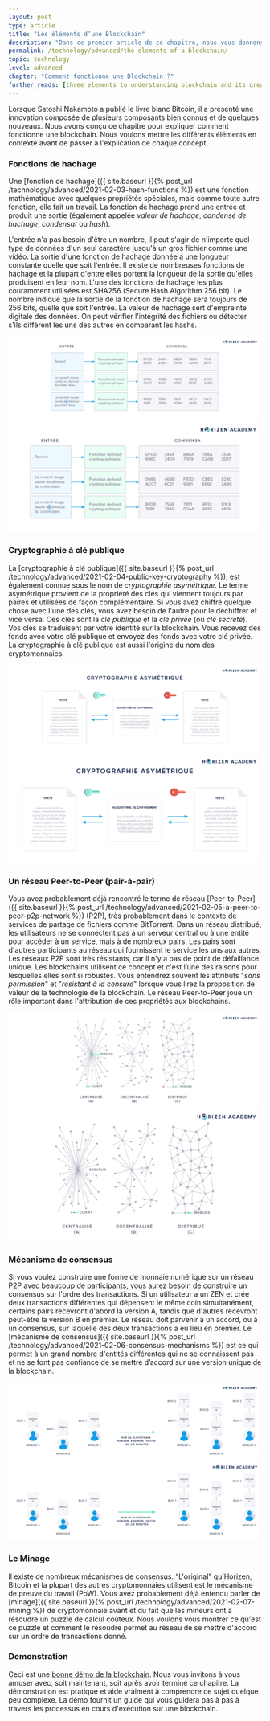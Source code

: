 ```yaml
---
layout: post
type: article
title: "Les éléments d’une Blockchain"
description: "Dans ce premier article de ce chapitre, nous vous donnons une vue d’ensemble des différents éléments qui font fonctionner une blockchain."
permalink: /technology/advanced/the-elements-of-a-blockchain/
topic: technology
level: advanced
chapter: "Comment fonctionne une Blockchain ?"
further_reads: [three_elements_to_understanding_blockchain_and_its_greatest_opportunity]
---
```


Lorsque Satoshi Nakamoto a publié le livre blanc Bitcoin, il a présenté une innovation composée de plusieurs composants bien connus et de quelques nouveaux. Nous avons conçu ce chapitre pour expliquer comment fonctionne une blockchain. Nous voulons mettre les différents éléments en contexte avant de passer à l'explication de chaque concept.

### Fonctions de hachage

Une [fonction de hachage]({{ site.baseurl }}{% post_url /technology/advanced/2021-02-03-hash-functions %}) est une fonction mathématique avec quelques propriétés spéciales, mais comme toute autre fonction, elle fait un travail. La fonction de hachage prend une entrée et produit une sortie (également appelée _valeur de hachage_, _condensé de hachage_, _condensat_ ou _hash_).

L'entrée n'a pas besoin d'être un nombre, il peut s'agir de n'importe quel type de données d'un seul caractère jusqu'à un gros fichier comme une vidéo. La sortie d'une fonction de hachage donnée a une longueur constante quelle que soit l'entrée. Il existe de nombreuses fonctions de hachage et la plupart d'entre elles portent la longueur de la sortie qu'elles produisent en leur nom. L'une des fonctions de hachage les plus couramment utilisées est SHA256 (Secure Hash Algorithm 256 bit). Le nombre indique que la sortie de la fonction de hachage sera toujours de 256 bits, quelle que soit l'entrée. La valeur de hachage sert d'empreinte digitale des données. On peut vérifier l'intégrité des fichiers ou détecter s'ils diffèrent les uns des autres en comparant les hashs.

![Hash](/assets/post_files/technology/advanced/2.1-the-elements-of-a-blockchain/FR_hash_D.jpg)
![Hash](/assets/post_files/technology/advanced/2.1-the-elements-of-a-blockchain/FR_hash_M.jpg)

### Cryptographie à clé publique

La [cryptographie à clé publique]({{ site.baseurl }}{% post_url /technology/advanced/2021-02-04-public-key-cryptography %}), est également connue sous le nom de _cryptographie asymétrique_. Le terme asymétrique provient de la propriété des clés qui viennent toujours par paires et utilisées de façon complémentaire. Si vous avez chiffré quelque chose avec l'une des clés, vous avez besoin de l'autre pour le déchiffrer et vice versa. Ces clés sont la _clé publique_ et la _clé privée_ (ou _clé secrète_). Vos clés se traduisent par votre identité sur la blockchain. Vous recevez des fonds avec votre clé publique et envoyez des fonds avec votre clé privée. La cryptographie à clé publique est aussi l'origine du nom des cryptomonnaies.

![Asymmetric](/assets/post_files/technology/advanced/2.1-the-elements-of-a-blockchain/FR_asymmetric_D.jpg)
![Asymmetric](/assets/post_files/technology/advanced/2.1-the-elements-of-a-blockchain/FR_asymmetric_M.jpg)

### Un réseau Peer-to-Peer (pair-à-pair)

Vous avez probablement déjà rencontré le terme de réseau [Peer-to-Peer]({{ site.baseurl }}{% post_url /technology/advanced/2021-02-05-a-peer-to-peer-p2p-network %}) (P2P), très probablement dans le contexte de services de partage de fichiers comme BitTorrent. Dans un réseau distribué, les utilisateurs ne se connectent pas à un serveur central ou à une entité pour accéder à un service, mais à de nombreux pairs. Les pairs sont d'autres participants au réseau qui fournissent le service les uns aux autres. Les réseaux P2P sont très résistants, car il n'y a pas de point de défaillance unique.
 Les blockchains utilisent ce concept et c'est l’une des raisons pour lesquelles elles sont si robustes. Vous entendrez souvent les attributs "_sans permission_" et "_résistant à la censure_" lorsque vous lirez la proposition de valeur de la technologie de la blockchain. Le réseau Peer-to-Peer joue un rôle important dans l'attribution de ces propriétés aux blockchains.

![Central distri](/assets/post_files/technology/advanced/2.1-the-elements-of-a-blockchain/FR_central-distri_D.jpg)
![Central distri](/assets/post_files/technology/advanced/2.1-the-elements-of-a-blockchain/FR_central-distri_M.jpg)

### Mécanisme de consensus

Si vous voulez construire une forme de monnaie numérique sur un réseau P2P avec beaucoup de participants, vous aurez besoin de construire un consensus sur l'ordre des transactions. Si un utilisateur a un ZEN et crée deux transactions différentes qui dépensent le même coin simultanément, certains pairs recevront d'abord la version A, tandis que d'autres recevront peut-être la version B en premier. Le réseau doit parvenir à un accord, ou à un consensus, sur laquelle des deux transactions a eu lieu en premier. Le [mécanisme de consensus]({{ site.baseurl }}{% post_url /technology/advanced/2021-02-06-consensus-mechanisms %}) est ce qui permet à un grand nombre d'entités différentes qui ne se connaissent pas et ne se font pas confiance de se mettre d’accord sur une version unique de la blockchain.

![Consensus](/assets/post_files/technology/advanced/2.1-the-elements-of-a-blockchain/FR_consensus_block_D.jpg)
![Consensus](/assets/post_files/technology/advanced/2.1-the-elements-of-a-blockchain/FR_consensus_block_M.jpg)

### Le Minage

Il existe de nombreux mécanismes de consensus. “L'original" qu’Horizen, Bitcoin et la plupart des autres cryptomonnaies utilisent est le mécanisme de preuve du travail (PoW). Vous avez probablement déjà entendu parler de [minage]({{ site.baseurl }}{% post_url /technology/advanced/2021-02-07-mining %}) de cryptomonnaie avant et du fait que les mineurs ont à résoudre un puzzle de calcul coûteux. Nous voulons vous montrer ce qu'est ce puzzle et comment le résoudre permet au réseau de se mettre d'accord sur un ordre de transactions donné.

### Demonstration

Ceci est une [bonne démo de la blockchain](https://blockchaindemo.io/). Nous vous invitons à vous amuser avec, soit maintenant, soit après avoir terminé ce chapitre. La démonstration est pratique et aide vraiment à comprendre ce sujet quelque peu complexe. La démo fournit un guide qui vous guidera pas à pas à travers les processus en cours d'exécution sur une blockchain.
